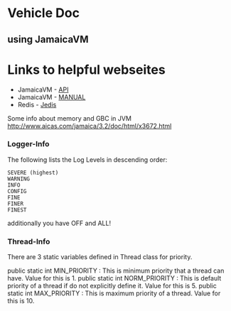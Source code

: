 # Vehicle Doc
## using JamaicaVM

# Links to helpful webseites

* JamaicaVM - [API](http://www.aicas.com/jamaica/8.2/doc/jamaica_api/index.html)
* JamaicaVM - [MANUAL](https://www.aicas.com/cms/sites/default/files/JamaicaVM-8.2-manual-web.pdf)
* Redis - [Jedis](https://www.javadoc.io/doc/redis.clients/jedis/3.1.0-m1)

Some info about memory and GBC in JVM
http://www.aicas.com/jamaica/3.2/doc/html/x3672.html
 


### Logger-Info


The following lists the Log Levels in descending order:

    SEVERE (highest)
    WARNING
    INFO
    CONFIG
    FINE
    FINER
    FINEST

additionally you have OFF and ALL!


### Thread-Info

There are 3 static variables defined in Thread class for priority.

public static int MIN_PRIORITY		: 	This is minimum priority that a thread can have. Value for this is 1.
public static int NORM_PRIORITY		: 	This is default priority of a thread if do not explicitly define it. Value for this is 5.
public static int MAX_PRIORITY		: 	This is maximum priority of a thread. Value for this is 10.